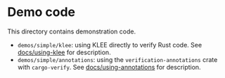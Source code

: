# Demo code

This directory contains demonstration code.

- `demos/simple/klee`: using KLEE directly to verify Rust code.
  See [docs/using-klee](../docs/using-klee.md) for description. 
- `demos/simple/annotations`: using the `verification-annotations` crate with
  `cargo-verify`.
  See [docs/using-annotations](../docs/using-annotations.md) for description. 
